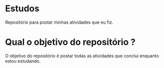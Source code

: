 # Estudos
 Repositório para postar minhas atividades que eu fiz.

# Qual o objetivo do repositório ?
O objetivo do repositório é postar todas as atividades que conclui enquanto estou estudando.